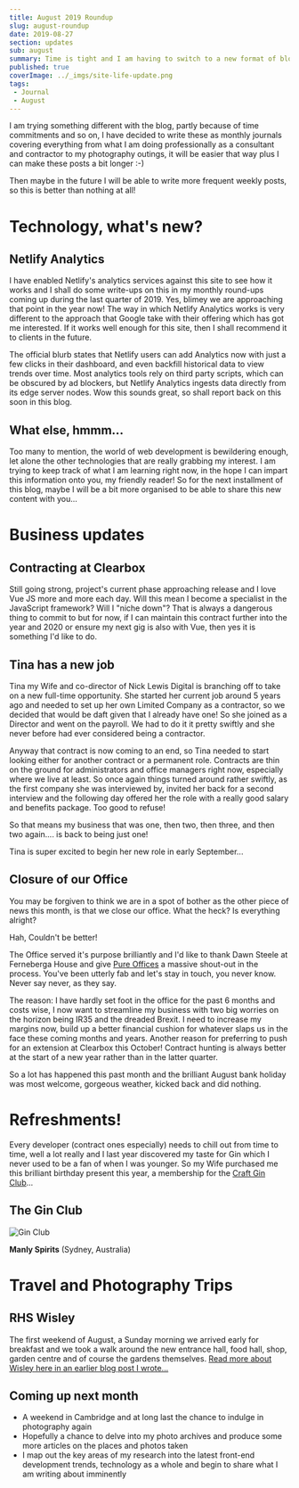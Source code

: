 ```yaml
---
title: August 2019 Roundup
slug: august-roundup
date: 2019-08-27
section: updates
sub: august
summary: Time is tight and I am having to switch to a new format of blog post that I share every month but hopefully this will mean longer articles with a mix of content? Let's see how it rolls!
published: true
coverImage: ../_imgs/site-life-update.png
tags: 
 - Journal
 - August
---
```


I am trying something different with the blog, partly because of time commitments and so on, I have decided to write these as monthly journals covering everything from what I am doing professionally as a consultant and contractor to my photography outings, it will be easier that way plus I can make these posts a bit longer :-)

Then maybe in the future I will be able to write more frequent weekly posts, so this is better than nothing at all!

# Technology, what's new?

## Netlify Analytics

I have enabled Netlify's analytics services against this site to see how it works and I shall do some write-ups on this in my monthly round-ups coming up during the last quarter of 2019. Yes, blimey we are approaching that point in the year now! The way in which Netlify Analytics works is very different to the approach that Google take with their offering which has got me interested. If it works well enough for this site, then I shall recommend it to clients in the future. 

The official blurb states that Netlify users can add Analytics now with just a few clicks in their dashboard, and even backfill historical data to view trends over time. Most analytics tools rely on third party scripts, which can be obscured by ad blockers, but Netlify Analytics ingests data directly from its edge server nodes. Wow this sounds great, so shall report back on this soon in this blog.

## What else, hmmm...

Too many to mention, the world of web development is bewildering enough, let alone the other technologies that are really grabbing my interest. I am trying to keep track of what I am learning right now, in the hope I can impart this information onto you, my friendly reader! So for the next installment of this blog, maybe I will be a bit more organised to be able to share this new content with you...

# Business updates

## Contracting at Clearbox

Still going strong, project's current phase approaching release and I love Vue JS more and more each day. Will this mean I become a specialist in the JavaScript framework? Will I "niche down"? That is always a dangerous thing to commit to but for now, if I can maintain this contract further into the year and 2020 or ensure my next gig is also with Vue, then yes it is something I'd like to do.

## Tina has a new job

Tina my Wife and co-director of Nick Lewis Digital is branching off to take on a new full-time opportunity. She started her current job around 5 years ago and needed to set up her own Limited Company as a contractor, so we decided that would be daft given that I already have one! So she joined as a Director and went on the payroll. We had to do it it pretty swiftly and she never before had ever considered being a contractor. 

Anyway that contract is now coming to an end, so Tina needed to start looking either for another contract or a permanent role. Contracts are thin on the ground for administrators and office managers right now, especially where we live at least. So once again things turned around rather swiftly, as the first company she was interviewed by, invited her back for a second interview and the following day offered her the role with a really good salary and benefits package. Too good to refuse!

So that means my business that was one, then two, then three, and then two again.... is back to being just one!

Tina is super excited to begin her new role in early September...

## Closure of our Office

You may be forgiven to think we are in a spot of bother as the other piece of news this month, is that we close our office. What the heck? Is everything alright? 

Hah, Couldn't be better!

The Office served it's purpose brilliantly and I'd like to thank Dawn Steele at Ferneberga House and give [Pure Offices](https://www.pureoffices.co.uk/locations/farnborough/) a massive shout-out in the process. You've been utterly fab and let's stay in touch, you never know. Never say never, as they say.

The reason: I have hardly set foot in the office for the past 6 months and costs wise, I now want to streamline my business with two big worries on the horizon being IR35 and the dreaded Brexit. I need to increase my margins now, build up a better financial cushion for whatever slaps us in the face these coming months and years. Another reason for preferring to push for an extension at Clearbox this October! Contract hunting is always better at the start of a new year rather than in the latter quarter.

So a lot has happened this past month and the brilliant August bank holiday was most welcome, gorgeous weather, kicked back and did nothing. 

# Refreshments!

Every developer (contract ones especially) needs to chill out from time to time, well a lot really and I last year discovered my taste for Gin which I never used to be a fan of when I was younger. So my Wife purchased me this brilliant birthday present this year, a membership for the [Craft Gin Club](https://www.craftginclub.co.uk/)...

## The Gin Club 

![Gin Club](/images/uploads/IMG_1214.jpg "Craft Gin Club")

__Manly Spirits__ (Sydney, Australia)

# Travel and Photography Trips

## RHS Wisley

The first weekend of August, a Sunday morning we arrived early for breakfast and we took a walk around the new entrance hall, food hall, shop, garden centre and of course the gardens themselves. [Read more about Wisley here in an earlier blog post I wrote...](/blog/2019/08/wisley)

## Coming up next month

- A weekend in Cambridge and at long last the chance to indulge in photography again
- Hopefully a chance to delve into my photo archives and produce some more articles on the places and photos taken
- I map out the key areas of my research into the latest front-end development trends, technology as a whole and begin to share what I am writing about imminently